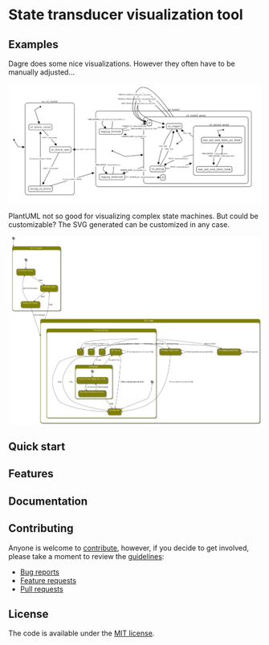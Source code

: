 # State transducer visualization tool

## Examples
Dagre does some nice visualizations. However they often have to be manually adjusted...

![cd-player-dagre](./assets/cd-player-dagre-visually-adjusted.png)

PlantUML not so good for visualizing complex state machines. But could be customizable? The SVG 
generated can be customized in any case.

![plantuml](./assets/bLRRQjj0.svg)

## Quick start


## Features


## Documentation

## Contributing

Anyone is welcome to [contribute](.github/CONTRIBUTING.md),
however, if you decide to get involved, please take a moment to review
the [guidelines](.github/CONTRIBUTING.md):

* [Bug reports](.github/CONTRIBUTING.md#bugs)
* [Feature requests](.github/CONTRIBUTING.md#features)
* [Pull requests](.github/CONTRIBUTING.md#pull-requests)


## License

The code is available under the [MIT license](LICENSE.txt).
